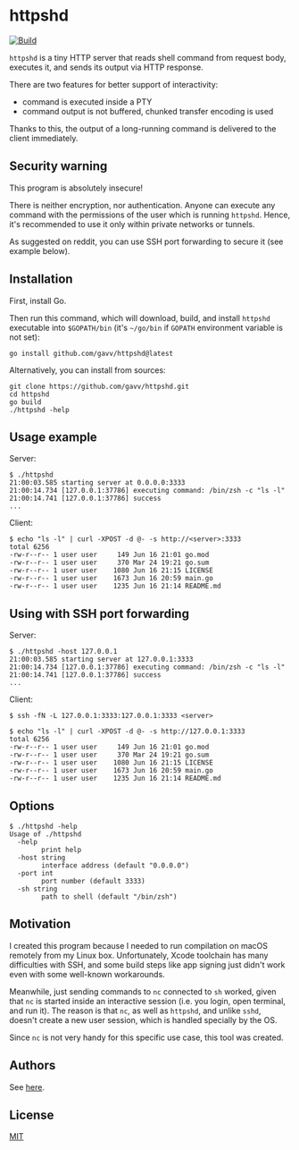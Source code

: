 # httpshd

[![Build](https://github.com/gavv/httpshd/workflows/build/badge.svg)](https://github.com/gavv/httpshd/actions)

`httpshd` is a tiny HTTP server that reads shell command from request body, executes it, and sends its output via HTTP response.

There are two features for better support of interactivity:

* command is executed inside a PTY
* command output is not buffered, chunked transfer encoding is used

Thanks to this, the output of a long-running command is delivered to the client immediately.

## Security warning

This program is absolutely insecure!

There is neither encryption, nor authentication. Anyone can execute any command with the permissions of the user which is running `httpshd`. Hence, it's recommended to use it only within private networks or tunnels.

As suggested on reddit, you can use SSH port forwarding to secure it (see example below).

## Installation

First, install Go.

Then run this command, which will download, build, and install `httpshd` executable into `$GOPATH/bin` (it's `~/go/bin` if `GOPATH` environment variable is not set):

```
go install github.com/gavv/httpshd@latest
```

Alternatively, you can install from sources:

```
git clone https://github.com/gavv/httpshd.git
cd httpshd
go build
./httpshd -help
```

## Usage example

Server:

```
$ ./httpshd
21:00:03.585 starting server at 0.0.0.0:3333
21:00:14.734 [127.0.0.1:37786] executing command: /bin/zsh -c "ls -l"
21:00:14.741 [127.0.0.1:37786] success
...
```

Client:

```
$ echo "ls -l" | curl -XPOST -d @- -s http://<server>:3333
total 6256
-rw-r--r-- 1 user user     149 Jun 16 21:01 go.mod
-rw-r--r-- 1 user user     370 Mar 24 19:21 go.sum
-rw-r--r-- 1 user user    1080 Jun 16 21:15 LICENSE
-rw-r--r-- 1 user user    1673 Jun 16 20:59 main.go
-rw-r--r-- 1 user user    1235 Jun 16 21:14 README.md
```

## Using with SSH port forwarding

Server:

```
$ ./httpshd -host 127.0.0.1
21:00:03.585 starting server at 127.0.0.1:3333
21:00:14.734 [127.0.0.1:37786] executing command: /bin/zsh -c "ls -l"
21:00:14.741 [127.0.0.1:37786] success
...
```

Client:

```
$ ssh -fN -L 127.0.0.1:3333:127.0.0.1:3333 <server>

$ echo "ls -l" | curl -XPOST -d @- -s http://127.0.0.1:3333
total 6256
-rw-r--r-- 1 user user     149 Jun 16 21:01 go.mod
-rw-r--r-- 1 user user     370 Mar 24 19:21 go.sum
-rw-r--r-- 1 user user    1080 Jun 16 21:15 LICENSE
-rw-r--r-- 1 user user    1673 Jun 16 20:59 main.go
-rw-r--r-- 1 user user    1235 Jun 16 21:14 README.md
```

## Options

```
$ ./httpshd -help
Usage of ./httpshd
  -help
    	print help
  -host string
    	interface address (default "0.0.0.0")
  -port int
    	port number (default 3333)
  -sh string
    	path to shell (default "/bin/zsh")
```

## Motivation

I created this program because I needed to run compilation on macOS remotely from my Linux box. Unfortunately, Xcode toolchain has many difficulties with SSH, and some build steps like app signing just didn't work even with some well-known workarounds.

Meanwhile, just sending commands to `nc` connected to `sh` worked, given that `nc` is started inside an interaсtive session (i.e. you login, open terminal, and run it). The reason is that `nc`, as well as `httpshd`, and unlike `sshd`, doesn't create a new user session, which is handled specially by the OS.

Since `nc` is not very handy for this specific use case, this tool was created.

## Authors

See [here](https://github.com/gavv/httpshd/graphs/contributors).

## License

[MIT](LICENSE)
